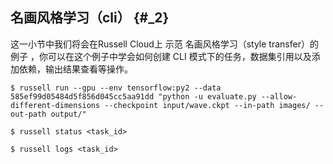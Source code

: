 ## 名画风格学习（cli） {#_2}

这一小节中我们将会在Russell Cloud上 示范 名画风格学习（style transfer）的例子 ，你可以在这个例子中学会如何创建 CLI 模式下的任务，数据集引用以及添加依赖，输出结果查看等操作。

```
$ russell run --gpu --env tensorflow:py2 --data 585ef99d05484d5f856d045cc5aa91dd "python -u evaluate.py --allow-different-dimensions --checkpoint input/wave.ckpt --in-path images/ --out-path output/"

$ russell status <task_id>

$ russell logs <task_id>
```



